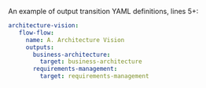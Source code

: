 An example of output transition YAML definitions, lines 5+:

```yaml
architecture-vision:
   flow-flow:
     name: A. Architecture Vision
     outputs:
       business-architecture:
         target: business-architecture
       requirements-management:
         target: requirements-management
```